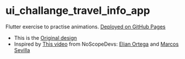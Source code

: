 # ui_challange_travel_info_app


Flutter exercise to practise animations.
[Deployed on GitHub Pages](https://eloicasamayor.github.io/UIChallenge_TravelInfoApp/)

- This is the [Original design](https://dribbble.com/shots/8899017-Travel-information-app)
- Inspired by [This video](https://www.youtube.com/watch?v=r4Igymgw0FY&t=6418s) from NoScopeDevs: [Elian Ortega](https://github.com/elianmortega) and [Marcos Sevilla](https://github.com/marcossevilla)
